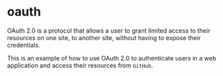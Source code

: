 # oauth

OAuth 2.0 is a protocol that allows a user to grant limited access to their
resources on one site, to another site, without having to expose their
credentials.

This is an example of how to use OAuth 2.0 to authenticate users in a web
application and access their resources from `GitHub`.
